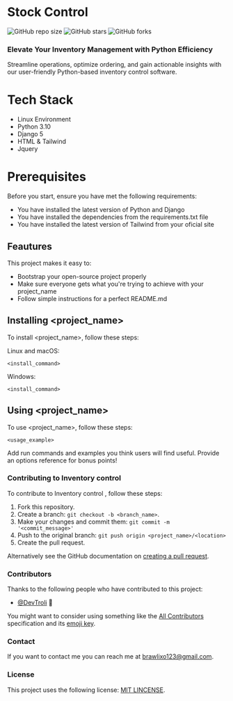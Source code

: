 # Stock Control

![GitHub repo size](https://img.shields.io/github/repo-size/DevTroli/ControleEstoque)
![GitHub stars](https://img.shields.io/github/stars/DevTroli/ControleEstoque)
![GitHub forks](https://img.shields.io/github/forks/DevTroli/ControleEstoque?style=social)

### Elevate Your Inventory Management with Python Efficiency
Streamline operations, optimize ordering, and gain actionable insights with our user-friendly Python-based inventory control software.



# Tech Stack

* Linux Environment
* Python 3.10 
* Django 5
* HTML & Tailwind
* Jquery

# Prerequisites
Before you start, ensure you have met the following requirements:
* You have installed the latest version of Python and Django
* You have installed the dependencies from the requirements.txt file
* You have installed the latest version of Tailwind from your oficial site 



## Feautures

This project makes it easy to:
* Bootstrap your open-source project properly
* Make sure everyone gets what you're trying to achieve with your project_name
* Follow simple instructions for a perfect README.md

## Installing <project_name>

To install <project_name>, follow these steps:

Linux and macOS:
```
<install_command>
```

Windows:
```
<install_command>
```
## Using <project_name>

To use <project_name>, follow these steps:

```
<usage_example>
```

Add run commands and examples you think users will find useful. Provide an options reference for bonus points!

### Contributing to Inventory control
<!--- If your README is long or you have some specific process or steps you want contributors to follow, consider creating a separate CONTRIBUTING.md file--->
To contribute to Inventory control , follow these steps:

1. Fork this repository.
2. Create a branch: `git checkout -b <branch_name>`.
3. Make your changes and commit them: `git commit -m '<commit_message>'`
4. Push to the original branch: `git push origin <project_name>/<location>`
5. Create the pull request.

Alternatively see the GitHub documentation on [creating a pull request](https://help.github.com/en/github/collaborating-with-issues-and-pull-requests/creating-a-pull-request).

### Contributors

Thanks to the following people who have contributed to this project:

* [@DevTroli](https://github.com/DevTroli/) 📖

You might want to consider using something like the [All Contributors](https://github.com/all-contributors/all-contributors) specification and its [emoji key](https://allcontributors.org/docs/en/emoji-key).

### Contact

If you want to contact me you can reach me at brawlixo123@gmail.com.

### License

This project uses the following license: [MIT LINCENSE](https://github.com/DevTroli/ControleEstoque/blob/main/LICENSE).

